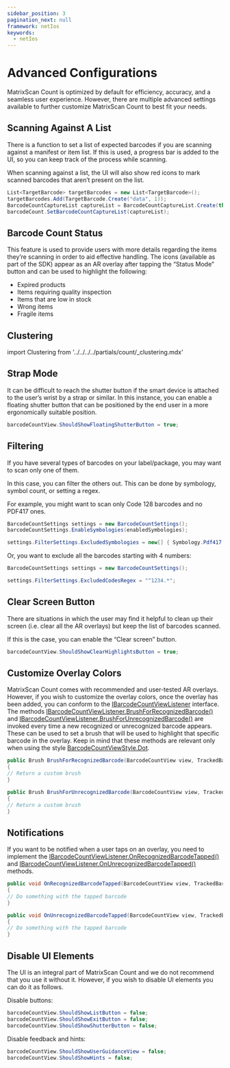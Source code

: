 ```yaml
---
sidebar_position: 3
pagination_next: null
framework: netIos
keywords:
  - netIos
---
```


# Advanced Configurations

MatrixScan Count is optimized by default for efficiency, accuracy, and a seamless user experience. However, there are multiple advanced settings available to further customize MatrixScan Count to best fit your needs.

## Scanning Against A List

There is a function to set a list of expected barcodes if you are scanning against a manifest or item list. If this is used, a progress bar is added to the UI, so you can keep track of the process while scanning.

When scanning against a list, the UI will also show red icons to mark scanned barcodes that aren’t present on the list.

```csharp
List<TargetBarcode> targetBarcodes = new List<TargetBarcode>();
targetBarcodes.Add(TargetBarcode.Create("data", 1));
BarcodeCountCaptureList captureList = BarcodeCountCaptureList.Create(this, targetBarcodes);
barcodeCount.SetBarcodeCountCaptureList(captureList);
```

## Barcode Count Status

This feature is used to provide users with more details regarding the items they’re scanning in order to aid effective handling. The icons (available as part of the SDK) appear as an AR overlay after tapping the “Status Mode” button and can be used to highlight the following:

- Expired products
- Items requiring quality inspection
- Items that are low in stock
- Wrong items
- Fragile items

## Clustering

import Clustering from '../../../../partials/count/_clustering.mdx'

<Clustering />

## Strap Mode

It can be difficult to reach the shutter button if the smart device is attached to the user’s wrist by a strap or similar. In this instance, you can enable a floating shutter button that can be positioned by the end user in a more ergonomically suitable position.

```csharp
barcodeCountView.ShouldShowFloatingShutterButton = true;
```

## Filtering

If you have several types of barcodes on your label/package, you may want to scan only one of them.

In this case, you can filter the others out. This can be done by symbology, symbol count, or setting a regex.

For example, you might want to scan only Code 128 barcodes and no PDF417 ones.

```csharp
BarcodeCountSettings settings = new BarcodeCountSettings();
barcodeCountSettings.EnableSymbologies(enabledSymbologies);

settings.FilterSettings.ExcludedSymbologies = new[] { Symbology.Pdf417 };
```

Or, you want to exclude all the barcodes starting with 4 numbers:

```csharp
BarcodeCountSettings settings = new BarcodeCountSettings();

settings.FilterSettings.ExcludedCodesRegex = "^1234.*";
```

## Clear Screen Button

There are situations in which the user may find it helpful to clean up their screen (i.e. clear all the AR overlays) but keep the list of barcodes scanned.

If this is the case, you can enable the “Clear screen” button.

```csharp
barcodeCountView.ShouldShowClearHighlightsButton = true;
```

## Customize Overlay Colors

MatrixScan Count comes with recommended and user-tested AR overlays. However, if you wish to customize the overlay colors, once the overlay has been added, you can conform to the [IBarcodeCountViewListener](https://docs.scandit.com/data-capture-sdk/dotnet.ios/barcode-capture/api/ui/barcode-count-view-listener.html#interface-scandit.datacapture.barcode.count.ui.IBarcodeCountViewListener) interface. The methods [IBarcodeCountViewListener.BrushForRecognizedBarcode()](https://docs.scandit.com/data-capture-sdk/dotnet.ios/barcode-capture/api/ui/barcode-count-view-listener.html#method-scandit.datacapture.barcode.count.ui.IBarcodeCountViewListener.BrushForRecognizedBarcode) and [IBarcodeCountViewListener.BrushForUnrecognizedBarcode()](https://docs.scandit.com/data-capture-sdk/dotnet.ios/barcode-capture/api/ui/barcode-count-view-listener.html#method-scandit.datacapture.barcode.count.ui.IBarcodeCountViewListener.BrushForUnrecognizedBarcode) are invoked every time a new recognized or unrecognized barcode appears. These can be used to set a brush that will be used to highlight that specific barcode in the overlay. Keep in mind that these methods are relevant only when using the style [BarcodeCountViewStyle.Dot](https://docs.scandit.com/data-capture-sdk/dotnet.ios/barcode-capture/api/ui/barcode-count-view.html#value-scandit.datacapture.barcode.count.ui.BarcodeCountViewStyle.Dot).

```csharp
public Brush BrushForRecognizedBarcode(BarcodeCountView view, TrackedBarcode trackedBarcode)
{
// Return a custom brush
}

public Brush BrushForUnrecognizedBarcode(BarcodeCountView view, TrackedBarcode trackedBarcode)
{
// Return a custom brush
}
```

## Notifications

If you want to be notified when a user taps on an overlay, you need to implement the [IBarcodeCountViewListener.OnRecognizedBarcodeTapped()](https://docs.scandit.com/data-capture-sdk/dotnet.ios/barcode-capture/api/ui/barcode-count-view-listener.html#method-scandit.datacapture.barcode.count.ui.IBarcodeCountViewListener.OnRecognizedBarcodeTapped) and [IBarcodeCountViewListener.OnUnrecognizedBarcodeTapped()](https://docs.scandit.com/data-capture-sdk/dotnet.ios/barcode-capture/api/ui/barcode-count-view-listener.html#method-scandit.datacapture.barcode.count.ui.IBarcodeCountViewListener.OnUnrecognizedBarcodeTapped) methods.

```csharp
public void OnRecognizedBarcodeTapped(BarcodeCountView view, TrackedBarcode trackedBarcode)
{
// Do something with the tapped barcode
}

public void OnUnrecognizedBarcodeTapped(BarcodeCountView view, TrackedBarcode trackedBarcode)
{
// Do something with the tapped barcode
}
```

## Disable UI Elements

The UI is an integral part of MatrixScan Count and we do not recommend that you use it without it. However, if you wish to disable UI elements you can do it as follows.

Disable buttons:

```csharp
barcodeCountView.ShouldShowListButton = false;
barcodeCountView.ShouldShowExitButton = false;
barcodeCountView.ShouldShowShutterButton = false;
```

Disable feedback and hints:

```csharp
barcodeCountView.ShouldShowUserGuidanceView = false;
barcodeCountView.ShouldShowHints = false;
```
